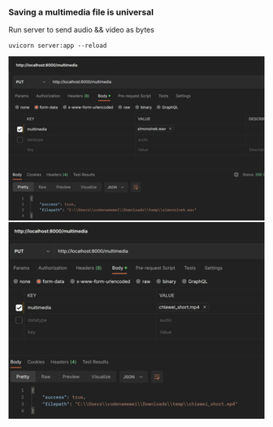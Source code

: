 ### Saving a multimedia file is universal

Run server to send audio && video as bytes

```
uvicorn server:app --reload
```

<img src="audiofile.jpg" width="800">

<img src="videofile.jpg" width="800">
